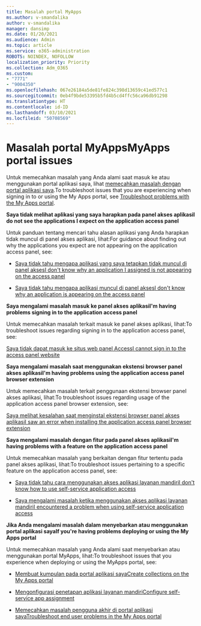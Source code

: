 ```yaml
---
title: Masalah portal MyApps
ms.author: v-smandalika
author: v-smandalika
manager: dansimp
ms.date: 01/20/2021
ms.audience: Admin
ms.topic: article
ms.service: o365-administration
ROBOTS: NOINDEX, NOFOLLOW
localization_priority: Priority
ms.collection: Adm_O365
ms.custom:
- "7771"
- "9004350"
ms.openlocfilehash: 067e26184a5de81fe824c398d13659c41ed577c1
ms.sourcegitcommit: 0eb4f9bde53395b5fd4b5cd4ffc56ca96db91298
ms.translationtype: HT
ms.contentlocale: id-ID
ms.lasthandoff: 03/10/2021
ms.locfileid: "50708569"
---
```

# <a name="myapps-portal-issues"></a><span data-ttu-id="5457e-102">Masalah portal MyApps</span><span class="sxs-lookup"><span data-stu-id="5457e-102">MyApps portal issues</span></span>

<span data-ttu-id="5457e-103">Untuk memecahkan masalah yang Anda alami saat masuk ke atau menggunakan portal aplikasi saya, lihat [memecahkan masalah dengan portal aplikasi saya](https://docs.microsoft.com/azure/active-directory/user-help/my-apps-portal-end-user-troubleshoot).</span><span class="sxs-lookup"><span data-stu-id="5457e-103">To troubleshoot issues that you are experiencing when signing in to or using the My Apps portal, see [Troubleshoot problems with the My Apps portal](https://docs.microsoft.com/azure/active-directory/user-help/my-apps-portal-end-user-troubleshoot).</span></span>

<span data-ttu-id="5457e-104">**Saya tidak melihat aplikasi yang saya harapkan pada panel akses aplikasi**</span><span class="sxs-lookup"><span data-stu-id="5457e-104">**I do not see the applications I expect on the application access panel**</span></span>

<span data-ttu-id="5457e-105">Untuk panduan tentang mencari tahu alasan aplikasi yang Anda harapkan tidak muncul di panel akses aplikasi, lihat:</span><span class="sxs-lookup"><span data-stu-id="5457e-105">For guidance about finding out why the applications you expect are not appearing on the application access panel, see:</span></span>

- [<span data-ttu-id="5457e-106">Saya tidak tahu mengapa aplikasi yang saya tetapkan tidak muncul di panel akses</span><span class="sxs-lookup"><span data-stu-id="5457e-106">I don't know why an application I assigned is not appearing on the access panel</span></span>](https://docs.microsoft.com/azure/active-directory/manage-apps/application-sign-in-other-problem-access-panel)
     
- [<span data-ttu-id="5457e-107">Saya tidak tahu mengapa aplikasi muncul di panel akses</span><span class="sxs-lookup"><span data-stu-id="5457e-107">I don't know why an application is appearing on the access panel</span></span>](https://docs.microsoft.com/azure/active-directory/manage-apps/application-sign-in-other-problem-access-panel)

<span data-ttu-id="5457e-108">**Saya mengalami masalah masuk ke panel akses aplikasi**</span><span class="sxs-lookup"><span data-stu-id="5457e-108">**I'm having problems signing in to the application access panel**</span></span>

<span data-ttu-id="5457e-109">Untuk memecahkan masalah terkait masuk ke panel akses aplikasi, lihat:</span><span class="sxs-lookup"><span data-stu-id="5457e-109">To troubleshoot issues regarding signing in to the application access panel, see:</span></span>

[<span data-ttu-id="5457e-110">Saya tidak dapat masuk ke situs web panel Access</span><span class="sxs-lookup"><span data-stu-id="5457e-110">I cannot sign in to the access panel website</span></span>](https://docs.microsoft.com/azure/active-directory/manage-apps/application-sign-in-other-problem-access-panel)

<span data-ttu-id="5457e-111">**Saya mengalami masalah saat menggunakan ekstensi browser panel akses aplikasi**</span><span class="sxs-lookup"><span data-stu-id="5457e-111">**I'm having problems using the application access panel browser extension**</span></span>

<span data-ttu-id="5457e-112">Untuk memecahkan masalah terkait penggunaan ekstensi browser panel akses aplikasi, lihat:</span><span class="sxs-lookup"><span data-stu-id="5457e-112">To troubleshoot issues regarding usage of the application access panel browser extension, see:</span></span>

[<span data-ttu-id="5457e-113">Saya melihat kesalahan saat menginstal ekstensi browser panel akses aplikasi</span><span class="sxs-lookup"><span data-stu-id="5457e-113">I saw an error when installing the application access panel browser extension</span></span>](https://docs.microsoft.com/azure/active-directory/application-access-panel-extension-problem-installing/)

<span data-ttu-id="5457e-114">**Saya mengalami masalah dengan fitur pada panel akses aplikasi**</span><span class="sxs-lookup"><span data-stu-id="5457e-114">**I'm having problems with a feature on the application access panel**</span></span>

<span data-ttu-id="5457e-115">Untuk memecahkan masalah yang berkaitan dengan fitur tertentu pada panel akses aplikasi, lihat:</span><span class="sxs-lookup"><span data-stu-id="5457e-115">To troubleshoot issues pertaining to a specific feature on the application access panel, see:</span></span>

- [<span data-ttu-id="5457e-116">Saya tidak tahu cara menggunakan akses aplikasi layanan mandiri</span><span class="sxs-lookup"><span data-stu-id="5457e-116">I don't know how to use self-service application access</span></span>](https://docs.microsoft.com/azure/active-directory/manage-apps/access-panel-manage-self-service-access) 

- [<span data-ttu-id="5457e-117">Saya mengalami masalah ketika menggunakan akses aplikasi layanan mandiri</span><span class="sxs-lookup"><span data-stu-id="5457e-117">I encountered a problem when using self-service application access</span></span>](https://docs.microsoft.com/azure/active-directory/manage-apps/access-panel-manage-self-service-access)
    
<span data-ttu-id="5457e-118">**Jika Anda mengalami masalah dalam menyebarkan atau menggunakan portal aplikasi saya**</span><span class="sxs-lookup"><span data-stu-id="5457e-118">**If you're having problems deploying or using the My Apps portal**</span></span>

<span data-ttu-id="5457e-119">Untuk memecahkan masalah yang Anda alami saat menyebarkan atau menggunakan portal MyApps, lihat:</span><span class="sxs-lookup"><span data-stu-id="5457e-119">To troubleshoot issues that you experience when deploying or using the MyApps portal, see:</span></span>

- [<span data-ttu-id="5457e-120">Membuat kumpulan pada portal aplikasi saya</span><span class="sxs-lookup"><span data-stu-id="5457e-120">Create collections on the My Apps portal</span></span>](https://docs.microsoft.com/azure/active-directory/manage-apps/access-panel-collections) 
    
- [<span data-ttu-id="5457e-121">Mengonfigurasi penetapan aplikasi layanan mandiri</span><span class="sxs-lookup"><span data-stu-id="5457e-121">Configure self-service app assignment</span></span>](https://docs.microsoft.com/azure/active-directory/manage-apps/manage-self-service-access)
     
- [<span data-ttu-id="5457e-122">Memecahkan masalah pengguna akhir di portal aplikasi saya</span><span class="sxs-lookup"><span data-stu-id="5457e-122">Troubleshoot end user problems in the My Apps portal</span></span>](https://docs.microsoft.com/azure/active-directory/user-help/my-apps-portal-end-user-troubleshoot)



